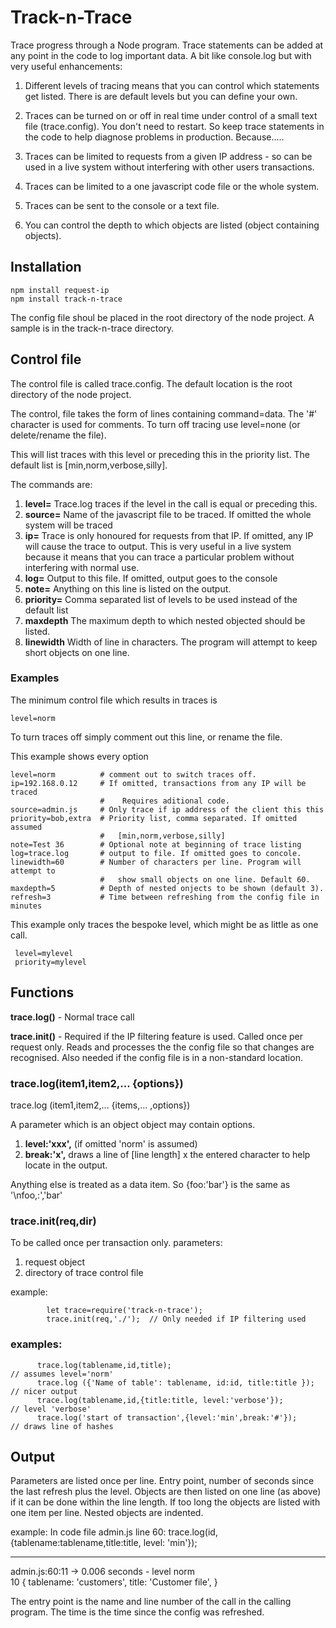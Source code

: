  

# Track-n-Trace

Trace progress through a Node program.  Trace statements    can be added at any point in the code to log important data.  A bit like console.log but with very useful enhancements:

1. Different levels of tracing means that you can control which statements get listed.  There is are default levels but you can define your own.

2. Traces can be turned on or off in real time under control of a small text file (trace.config). You don't need to restart.  So keep  trace statements in the code to help diagnose problems in production. Because.....

3. Traces can be limited to requests from a given      IP address - so can be used in a live system without        interfering with other users transactions.

4. Traces can be limited to a one javascript code file      or the whole system.

5. Traces can be sent to the console or a text file.

6. You can control the depth to which objects are listed (object containing objects).

## Installation
```
npm install request-ip
npm install track-n-trace
```
The config file shoul be placed in the root directory of the node project. A sample is in the track-n-trace directory.

##   Control file

The control file is called trace.config. The default location is the root directory of the node project.

The control, file takes the form of lines containing command=data.  The '#' character is used for comments.  To turn off tracing use level=none (or delete/rename the file).


This will list traces with this level or preceding this in the priority list. The default list is [min,norm,verbose,silly]. 
  
The commands are:

1. **level=** Trace.log traces if the level in the call is equal or preceding this. 
2. **source=** Name of the javascript file to be traced. If omitted the whole system will be traced
3. **ip=** Trace is only honoured for requests from that IP. If omitted, any IP will cause the trace to output. This is very useful in a live system because it means that you can trace a particular problem without interfering with normal use.
4. **log=**  Output to this file. If omitted, output goes to the console  
5. **note=** Anything on this line is listed on the output.
6. **priority=** Comma separated list of levels to be used instead of the default list
7. **maxdepth** The maximum depth to which nested objected should be listed.
8. **linewidth** Width of line in characters.  The program will attempt to keep short objects on one line.

   
###   Examples

The minimum control file which results in traces is 
```
level=norm
```
To turn traces off simply comment out this line, or rename the file.

This example shows every option
```
level=norm          # comment out to switch traces off.
ip=192.168.0.12     # If omitted, transactions from any IP will be traced
                    #    Requires aditional code. 
source=admin.js     # Only trace if ip address of the client this this
priority=bob,extra  # Priority list, comma separated. If omitted assumed 
                    #   [min,norm,verbose,silly]
note=Test 36        # Optional note at beginning of trace listing
log=trace.log       # output to file. If omitted goes to concole.
linewidth=60        # Number of characters per line. Program will attempt to  
                    #   show small objects on one line. Default 60.
maxdepth=5          # Depth of nested onjects to be shown (default 3).
refresh=3           # Time between refreshing from the config file in minutes

```
This example only traces the bespoke level, which might be as little as one call. 
```
 level=mylevel
 priority=mylevel

```



##  Functions 
  
 **trace.log()** -  Normal trace call

 **trace.init()** - Required if the IP filtering feature is used. Called once per request only.  Reads and processes the the  config file so that changes are recognised.  Also needed if the config file is in a non-standard location.

###  trace.log(item1,item2,... {options})
   
trace.log (item1,item2,... {items,... ,options})

A parameter which is an object object may contain options.  
1.   **level:'xxx',** (if omitted 'norm' is assumed)     
2.   **break:'x',**  draws a line of [line length] x the entered character to help locate in the output.

Anything else is treated as a data item. So {foo:'bar'}  is the same as '\nfoo,:','bar'


###   trace.init(req,dir)
   
 To be called once per transaction only.  parameters:
1. request object 
2. directory of trace control file

example:

            let trace=require('track-n-trace');
            trace.init(req,'./');  // Only needed if IP filtering used


###      examples:  
  ```
        trace.log(tablename,id,title);                                  // assumes level='norm'
        trace.log ({'Name of table': tablename, id:id, title:title });  // nicer output
        trace.log(tablename,id,{title:title, level:'verbose'});                // level 'verbose'
        trace.log('start of transaction',{level:'min',break:'#'});      // draws line of hashes
  ```

##   Output

Parameters are listed once per line.  Entry point, number of seconds since the last refresh plus the level.   Objects are then listed on one line (as above) if it can be done within the line length. If too long the objects are listed with one item per line.  Nested objects are indented. 
 

example:
In code file admin.js line 60: 
trace.log(id,{tablename:tablename,title:title, level: 'min'});
   
------------------------------------------------------------
admin.js:60:11 -> 0.006 seconds - level norm  
10
{ tablename: 'customers', title: 'Customer file', }

The entry point is the name and line number of the call
in the calling program.  The time is the time since 
the config was refreshed. 


